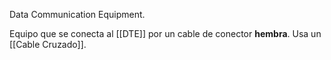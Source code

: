 Data Communication Equipment.

Equipo que se conecta al [[DTE]] por un cable de conector **hembra**. Usa un [[Cable Cruzado]].

